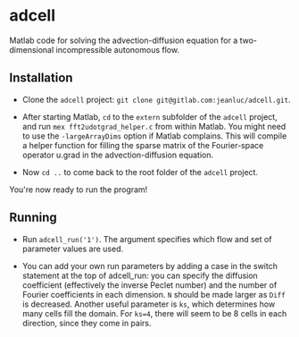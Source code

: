 # adcell

Matlab code for solving the advection-diffusion equation for a
two-dimensional incompressible autonomous flow.

## Installation

- Clone the `adcell` project: `git clone git@gitlab.com:jeanluc/adcell.git`.

- After starting Matlab, `cd` to the `extern` subfolder of the
  `adcell` project, and run `mex fft2udotgrad_helper.c` from within
  Matlab.  You might need to use the `-largeArrayDims` option if
  Matlab complains.  This will compile a helper function for filling
  the sparse matrix of the Fourier-space operator u.grad in the
  advection-diffusion equation.

- Now `cd ..` to come back to the root folder of the `adcell` project.

You're now ready to run the program!

## Running

- Run `adcell_run('1')`.  The argument specifies which flow and set of
  parameter values are used.

- You can add your own run parameters by adding a case in the switch
  statement at the top of adcell_run: you can specify the diffusion
  coefficient (effectively the inverse Peclet number) and the number
  of Fourier coefficients in each dimension.  `N` should be made
  larger as `Diff` is decreased.  Another useful parameter is `ks`,
  which determines how many cells fill the domain.  For `ks=4`, there
  will seem to be 8 cells in each direction, since they come in pairs.
